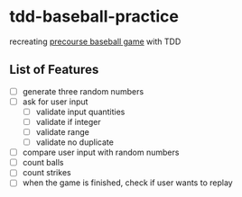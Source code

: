 # tdd-baseball-practice
recreating [precourse baseball game](https://github.com/woowacourse/java-baseball-precourse) with TDD

## List of Features
- [ ] generate three random numbers
- [ ] ask for user input
    - [ ] validate input quantities
    - [ ] validate if integer
    - [ ] validate range
    - [ ] validate no duplicate
    
- [ ] compare user input with random numbers
- [ ] count balls
- [ ] count strikes
- [ ] when the game is finished, check if user wants to replay